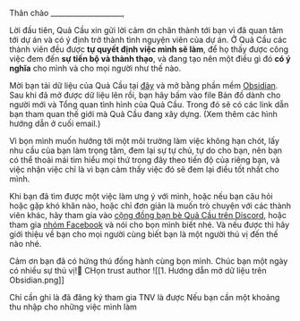 Thân chào ____________________,  

Lời đầu tiên, Quả Cầu xin gửi lời cảm ơn chân thành tới bạn vì đã quan tâm tới dự án và có ý định trở thành tình nguyện viên của dự án. Ở Quả Cầu các thành viên đều được **tự quyết định việc mình sẽ làm**, để họ thấy được công việc đem đến **sự tiến bộ và thành thạo**, và đang tạo nên một điều gì đó **có ý nghĩa** cho mình và cho mọi người như thế nào.  

Mời bạn tải dữ liệu của Quả Cầu tại [đây](https://drive.google.com/drive/folders/1jtY95VTvQB5naS0s0XXw7Pd63HNh3Iz0?usp=sharing) và mở bằng phần mềm [Obsidian](https://obsidian.md). Sau khi đã mở được dữ liệu lên rồi, bạn hãy bấm vào file Bản đồ dành cho người mới và Tổng quan tình hình của Quả Cầu. Trong đó sẽ có các link dẫn bạn tham quan thế giới mà Quả Cầu đang xây dựng. (Xem thêm các hình hướng dẫn ở cuối email.)  
  
Vì bọn mình muốn hướng tới một môi trường làm việc không hạn chót, lấy nhu cầu của bạn làm trọng tâm, đem lại sự tự chủ, tự do cho bạn, nên bạn có thể thoải mái tìm hiểu mọi thứ trong đây theo tiến độ của riêng bạn, và việc nhận việc chỉ là vì bạn cảm thấy việc đó sẽ đem lại điều tốt nhất cho mình.  
  
Khi bạn đã tìm được một việc làm ưng ý với mình, hoặc nếu bạn câu hỏi hoặc gặp khó khăn nào, hoặc chỉ đơn giản là muốn trò chuyện với các thành viên khác, hãy tham gia vào [cộng đồng bạn bè Quả Cầu trên Discord](https://discord.gg/jWTk4EHFK2), hoặc tham gia [nhóm Facebook](https://www.facebook.com/groups/thaydoiniemtintieucuc) và nói cho bọn mình biết nhé. Và nếu được thì hãy giới thiệu về bạn cho mọi người cùng biết bạn là một người thú vị đến thế nào nhé.  
  
Cảm ơn bạn đã có hứng thú đồng hành cùng bọn mình. Chúc bạn một ngày có nhiều sự thú vị!🤗
CHọn trust author
![[1. Hướng dẫn mở dữ liệu trên Obsidian.png]]

Chỉ cần ghi là đã đăng ký tham gia TNV là được
Nếu bạn cần một khoảng thu nhập cho những việc mình làm

